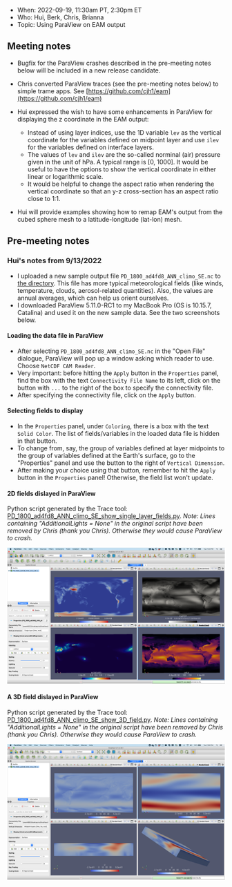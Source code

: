 * When: 2022-09-19, 11:30am PT, 2:30pm ET
* Who: Hui, Berk, Chris, Brianna
* Topic: Using ParaView on EAM output


## Meeting notes

* Bugfix for the ParaView crashes described in the pre-meeting notes below will be included in a new release candidate.
* Chris converted ParaView traces (see the pre-meeting notes below) to simple trame apps. See [https://github.com/cjh1/eam](https://github.com/cjh1/eam)
* Hui expressed the wish to have some enhancements in ParaView for displaying the z coordinate in the EAM output:
  *  Instead of using layer indices, use the 1D variable `lev` as the vertical coordinate for the variables defined on midpoint layer and use `ilev` for the variables defined on interface layers.
  *  The values of `lev` and `ilev` are the so-called norminal (air) pressure given in the unit of hPa. A typical range is [0, 1000]. It would be useful to have the options to show the vertical coordinate in either linear or logarithmic scale.
  *  It would be helpful to change the aspect ratio when rendering the vertical coordinate so that an y-z cross-section has an aspect ratio close to 1:1.
 
* Hui will provide examples showing how to remap EAM's output from the cubed sphere mesh to a latitude-longitude (lat-lon) mesh.

## Pre-meeting notes

### Hui's notes from 9/13/2022

* I uploaded a new sample output file `PD_1800_ad4fd8_ANN_climo_SE.nc` to [the directory](https://compy-dtn.pnl.gov/wanh895/ParaView_EAM/cubed_sphere/model_output_samples/). This file has more typical meteorological fields (like winds, temperature, clouds, aerosol-related quantities). Also, the values are annual averages, which can help us orient ourselves.
* I downloaded ParaView 5.11.0-RC1 to my MacBook Pro (OS is 10.15.7, Catalina) and used it on the new sample data. See the two screenshots below.

#### Loading the data file in ParaView

* After selecting `PD_1800_ad4fd8_ANN_climo_SE.nc` in the "Open File" dialogue, ParaView will pop up a window asking which reader to use. Choose `NetCDF CAM Reader`.
* Very important: before hitting the `Apply` button in the `Properties` panel, find the box with the text `Connectivity File Name` to its left, click on the button with `...` to the right of the box to specify the connectivity file.
* After specifying the connectivity file, click on the `Apply` button.

#### Selecting fields to display

* In the `Properties` panel, under `Coloring`, there is a box with the text `Solid Color`. The list of fields/variables in the loaded data file is hidden in that button.
* To change from, say, the group of variables defined at layer midpoints to the group of variables defined at the Earth's surface, go to the "Properties" panel and use the button to the right of `Vertical Dimension`.
* After making your choice using that button, remember to hit the `Apply` button in the `Properties` panel! Otherwise, the field list won't update.

#### 2D fields dislayed in ParaView

Python script generated by the Trace tool: [PD_1800_ad4fd8_ANN_climo_SE_show_single_layer_fields.py](vis-meeting-2022-09-19_files/PD_1800_ad4fd8_ANN_climo_SE_show_single_layer_fields.py). _Note: Lines containing "AdditionalLights = None" in the original script have been removed by Chris (thank you Chris). Otherwise they would cause ParaView to crash._

![ParaView_showing_single_layer_fields_from_EAMv0_output.png](vis-meeting-2022-09-19_files/ParaView_showing_single_layer_fields_from_EAMv0_output.png)

#### A 3D field dislayed in ParaView

Python script generated by the Trace tool: [PD_1800_ad4fd8_ANN_climo_SE_show_3D_field.py](vis-meeting-2022-09-19_files/PD_1800_ad4fd8_ANN_climo_SE_show_3D_field.py). _Note: Lines containing "AdditionalLights = None" in the original script have been removed by Chris (thank you Chris). Otherwise they would cause ParaView to crash._

![ParaView_showing_single_layer_fields_from_EAMv0_output.png](vis-meeting-2022-09-19_files/ParaView_showing_U_from_EAMv0_output.png)

 
